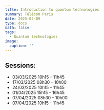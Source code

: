 ```yaml
---
title: Introduction to quantum technologies
summary: Télécom Paris
date: 2025-02-09
type: docs
math: false
tags:
  - Quantum technologies
image:
  caption: ''
---
```


## Sessions:

- 03/03/2025 10h15 - 11h45
- 17/03/2025 08h30 - 10h00
- 24/03/2025 10h15 - 11h45
- 01/04/2025 15h15 - 16h45
- 07/04/2025 08h30 - 10h00
- 07/04/2025 10h15 - 11h45